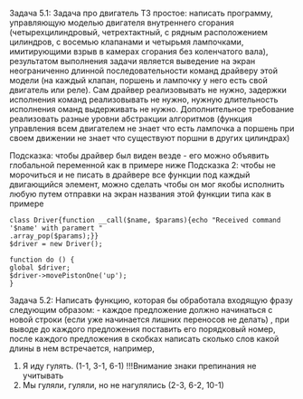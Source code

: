 Задача 5.1: Задача про двигатель
ТЗ простое: написать программу, управляющую моделью двигателя внутреннего сгорания 
(четырехцилиндровый, четрехтактный, с рядным расположением цилиндров, с восемью клапанами 
и четырьмя лампочками, имитирующими взрыв в камерах сгорания без коленчатого вала), результатом 
выполнения задачи является выведение на экран неограниченно длинной последовательности команд 
драйверу этой модели (на каждый клапан, поршень и лампочку у него есть свой двигатель или реле). 
Сам драйвер реализовывать не нужно, задержки исполнения команд реализовывать не нужно, нужную 
длительность исполнения оманд выдерживать не нужно. Дополнительное требование реализовать 
разные уровни абстракции алгоритмов (функция управления всем двигателем не знает что есть 
лампочка а поршень при своем движении не знает что существуют поршни в других цилиндрах)

Подсказка: чтобы драйвер был виден везде - его можно объявить глобальной переменной как в 
примере ниже
Подсказка 2: чтобы не морочиться и не писать в драйвере все функции под каждый двигающийся 
элемент, можно сделать чтобы он мог якобы исполнить любую путем отправки на экран названия этой 
функции типа как в примере

```
class Driver{function __call($name, $params){echo "Received command '$name' with paramert "
.array_pop($params);}}
$driver = new Driver();

function do () {
global $driver;
$driver->movePistonOne('up');
}
```
Задача 5.2: Написать функцию, которая бы обработала входящую фразу следующим образом: - каждое предложение должно начинаться с новой строки (если уже начинается лишних переносов не делать) , при выводе до каждого предложения поставить его порядковый номер, после каждого предложения в скобках написать сколько слов какой длины в нем встречается, например,
1. Я иду гулять. (1-1, 3-1, 6-1)
!!!Внимание знаки препинания не учитывать
2. Мы гуляли, гуляли, но не нагулялись (2-3, 6-2, 10-1)
